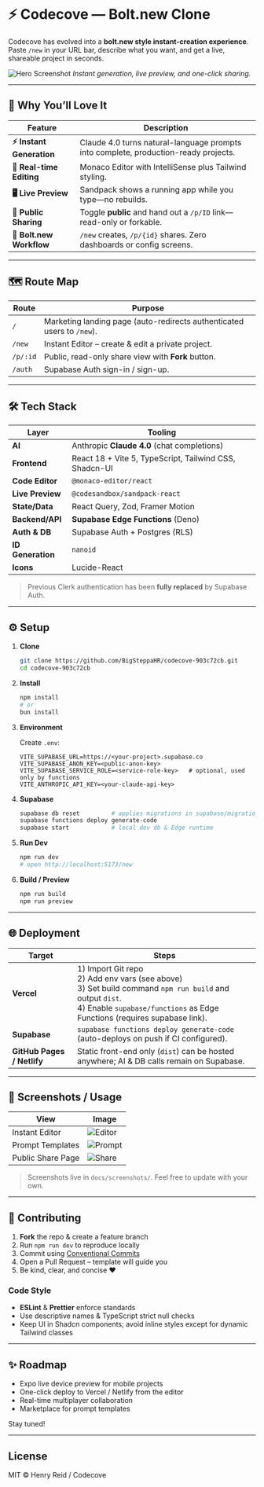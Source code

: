 # ⚡️ Codecove — Bolt.new Clone

Codecove has evolved into a **bolt.new style instant-creation experience**.  
Paste `/new` in your URL bar, describe what you want, and get a live, shareable project in seconds.

![Hero Screenshot](docs/screenshots/hero.png)
*Instant generation, live preview, and one-click sharing.*

---

## 🚀  Why You’ll Love It

| Feature | Description |
|---------|-------------|
| **⚡️ Instant Generation** | Claude 4.0 turns natural-language prompts into complete, production-ready projects. |
| **📝 Real-time Editing** | Monaco Editor with IntelliSense plus Tailwind styling. |
| **🖥 Live Preview** | Sandpack shows a running app while you type—no rebuilds. |
| **🔗 Public Sharing** | Toggle **public** and hand out a `/p/ID` link—read-only or forkable. |
| **🔄 Bolt.new Workflow** | `/new` creates, `/p/{id}` shares. Zero dashboards or config screens. |

---

## 🗺  Route Map

| Route | Purpose |
|-------|---------|
| `/` | Marketing landing page (auto-redirects authenticated users to `/new`). |
| `/new` | Instant Editor – create & edit a private project. |
| `/p/:id` | Public, read-only share view with **Fork** button. |
| `/auth` | Supabase Auth sign-in / sign-up. |

---

## 🛠  Tech Stack

| Layer | Tooling |
|-------|---------|
| **AI** | Anthropic **Claude 4.0** (chat completions) |
| **Frontend** | React 18 + Vite 5, TypeScript, Tailwind CSS, Shadcn-UI |
| **Code Editor** | `@monaco-editor/react` |
| **Live Preview** | `@codesandbox/sandpack-react` |
| **State/Data** | React Query, Zod, Framer Motion |
| **Backend/API** | **Supabase Edge Functions** (Deno) |
| **Auth & DB** | Supabase Auth + Postgres (RLS) |
| **ID Generation** | `nanoid` |
| **Icons** | Lucide-React |

> Previous Clerk authentication has been **fully replaced** by Supabase Auth.

---

## ⚙️  Setup

1. **Clone**
   ```bash
   git clone https://github.com/BigSteppaHR/codecove-903c72cb.git
   cd codecove-903c72cb
   ```

2. **Install**
   ```bash
   npm install
   # or
   bun install
   ```

3. **Environment**

   Create `.env`:

   ```
   VITE_SUPABASE_URL=https://<your-project>.supabase.co
   VITE_SUPABASE_ANON_KEY=<public-anon-key>
   VITE_SUPABASE_SERVICE_ROLE=<service-role-key>   # optional, used only by functions
   VITE_ANTHROPIC_API_KEY=<your-claude-api-key>
   ```

4. **Supabase**

   ```bash
   supabase db reset         # applies migrations in supabase/migrations
   supabase functions deploy generate-code
   supabase start            # local dev db & Edge runtime
   ```

5. **Run Dev**

   ```bash
   npm run dev
   # open http://localhost:5173/new
   ```

6. **Build / Preview**

   ```bash
   npm run build
   npm run preview
   ```

---

## 🌐  Deployment

| Target | Steps |
|--------|-------|
| **Vercel** | 1) Import Git repo<br>2) Add env vars (see above)<br>3) Set build command `npm run build` and output `dist`.<br>4) Enable `supabase/functions` as Edge Functions (requires supabase link). |
| **Supabase** | `supabase functions deploy generate-code` (auto-deploys on push if CI configured). |
| **GitHub Pages / Netlify** | Static front-end only (`dist`) can be hosted anywhere; AI & DB calls remain on Supabase. |

---

## 📸  Screenshots / Usage

| View | Image |
|------|-------|
| Instant Editor | ![Editor](docs/screenshots/editor.png) |
| Prompt Templates | ![Prompt](docs/screenshots/prompt.png) |
| Public Share Page | ![Share](docs/screenshots/share.png) |

> Screenshots live in `docs/screenshots/`. Feel free to update with your own.

---

## 🤝  Contributing

1. **Fork** the repo & create a feature branch  
2. Run `npm run dev` to reproduce locally  
3. Commit using [Conventional Commits](https://www.conventionalcommits.org/)  
4. Open a Pull Request – template will guide you  
5. Be kind, clear, and concise ❤️

### Code Style

- **ESLint** & **Prettier** enforce standards  
- Use descriptive names & TypeScript strict null checks  
- Keep UI in Shadcn components; avoid inline styles except for dynamic Tailwind classes

---

## ✨  Roadmap

- Expo live device preview for mobile projects  
- One-click deploy to Vercel / Netlify from the editor  
- Real-time multiplayer collaboration  
- Marketplace for prompt templates  

Stay tuned!

---

## License

MIT © Henry Reid / Codecove
